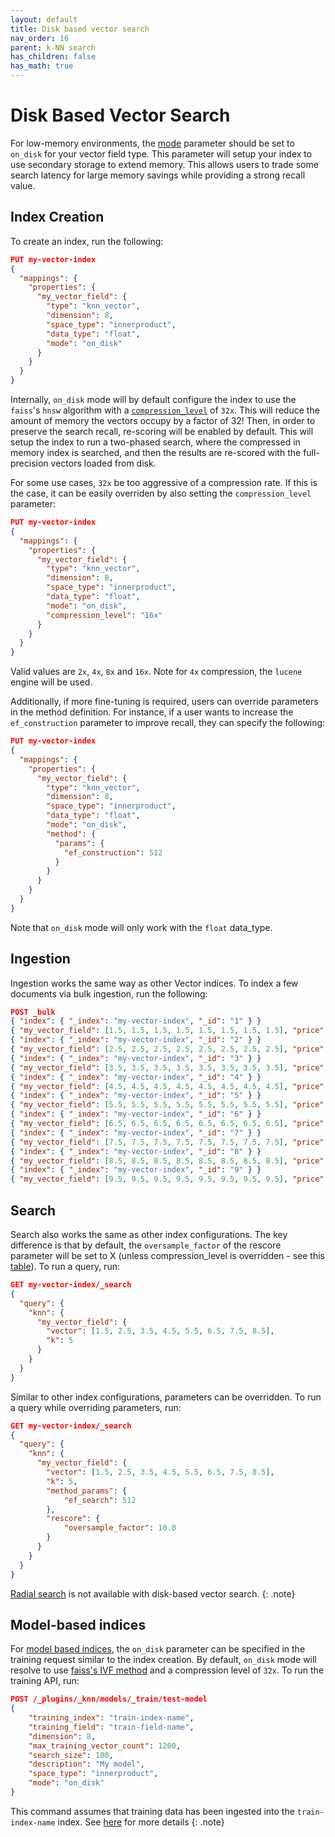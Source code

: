 ```yaml
---
layout: default
title: Disk based vector search
nav_order: 16
parent: k-NN search
has_children: false
has_math: true
---
```


# Disk Based Vector Search

For low-memory environments, the [mode]({{site.url}}{{site.baseurl}}/field-types/supported-field-types/knn-vector/#vector-workload-modes) parameter should be set to `on_disk` for your vector field type. This parameter will setup your index to use secondary storage to extend memory. This allows users to trade some search latency for large memory savings while providing a strong recall value.

## Index Creation

To create an index, run the following:

```json
PUT my-vector-index
{
  "mappings": {
    "properties": {
      "my_vector_field": {
        "type": "knn_vector",
        "dimension": 8,
        "space_type": "innerproduct",
        "data_type": "float",
        "mode": "on_disk"
      }
    }
  }
}
```

Internally, `on_disk` mode will by default configure the index to use the `faiss`'s `hnsw` algorithm with a [`compression_level`]({{site.url}}{{site.baseurl}}/field-types/supported-field-types/knn-vector/#compression-levels) of `32x`. This will reduce the amount of memory the vectors occupy by a factor of 32! Then, in order to preserve the search recall, re-scoring will be enabled by default. This will setup the index to run a two-phased search, where the compressed in memory index is searched, and then the results are re-scored with the full-precision vectors loaded from disk.

For some use cases, `32x` be too aggressive of a compression rate. If this is the case, it can be easily overriden by also setting the `compression_level` parameter:

```json
PUT my-vector-index
{
  "mappings": {
    "properties": {
      "my_vector_field": {
        "type": "knn_vector",
        "dimension": 8,
        "space_type": "innerproduct",
        "data_type": "float",
        "mode": "on_disk",
        "compression_level": "16x"
      }
    }
  }
}
```

Valid values are `2x`, `4x`, `8x` and `16x`. Note for `4x` compression, the `lucene` engine will be used.

Additionally, if more fine-tuning is required, users can override parameters in the method definition. For instance, if a user wants to increase the `ef_construction` parameter to improve recall, they can specify the following:

```json
PUT my-vector-index
{
  "mappings": {
    "properties": {
      "my_vector_field": {
        "type": "knn_vector",
        "dimension": 8,
        "space_type": "innerproduct",
        "data_type": "float",
        "mode": "on_disk",
        "method": {
          "params": {
            "ef_construction": 512
          }
        }
      }
    }
  }
}
```

Note that `on_disk` mode will only work with the `float` data_type.

## Ingestion

Ingestion works the same way as other Vector indices. To index a few documents via bulk ingestion, run the following:
```json
POST _bulk
{ "index": { "_index": "my-vector-index", "_id": "1" } }
{ "my_vector_field": [1.5, 1.5, 1.5, 1.5, 1.5, 1.5, 1.5, 1.5], "price": 12.2 }
{ "index": { "_index": "my-vector-index", "_id": "2" } }
{ "my_vector_field": [2.5, 2.5, 2.5, 2.5, 2.5, 2.5, 2.5, 2.5], "price": 7.1 }
{ "index": { "_index": "my-vector-index", "_id": "3" } }
{ "my_vector_field": [3.5, 3.5, 3.5, 3.5, 3.5, 3.5, 3.5, 3.5], "price": 12.9 }
{ "index": { "_index": "my-vector-index", "_id": "4" } }
{ "my_vector_field": [4.5, 4.5, 4.5, 4.5, 4.5, 4.5, 4.5, 4.5], "price": 1.2 }
{ "index": { "_index": "my-vector-index", "_id": "5" } }
{ "my_vector_field": [5.5, 5.5, 5.5, 5.5, 5.5, 5.5, 5.5, 5.5], "price": 3.7 }
{ "index": { "_index": "my-vector-index", "_id": "6" } }
{ "my_vector_field": [6.5, 6.5, 6.5, 6.5, 6.5, 6.5, 6.5, 6.5], "price": 10.3 }
{ "index": { "_index": "my-vector-index", "_id": "7" } }
{ "my_vector_field": [7.5, 7.5, 7.5, 7.5, 7.5, 7.5, 7.5, 7.5], "price": 5.5 }
{ "index": { "_index": "my-vector-index", "_id": "8" } }
{ "my_vector_field": [8.5, 8.5, 8.5, 8.5, 8.5, 8.5, 8.5, 8.5], "price": 4.4 }
{ "index": { "_index": "my-vector-index", "_id": "9" } }
{ "my_vector_field": [9.5, 9.5, 9.5, 9.5, 9.5, 9.5, 9.5, 9.5], "price": 8.9 }
```

## Search

Search also works the same as other index configurations. The key difference is that by default, the `oversample_factor` of the rescore parameter will be set to X (unless compression_level is overridden - see this [table]({{site.url}}{{site.baseurl}}/search-plugins/knn/approximate-knn/#rescoring-quantized-results-using-full-precision)). To run a query, run:
```json
GET my-vector-index/_search
{
  "query": {
    "knn": {
      "my_vector_field": {
        "vector": [1.5, 2.5, 3.5, 4.5, 5.5, 6.5, 7.5, 8.5],
        "k": 5
      }
    }
  }
}
```

Similar to other index configurations, parameters can be overridden. To run a query while overriding parameters, run:
```json
GET my-vector-index/_search
{
  "query": {
    "knn": {
      "my_vector_field": {
        "vector": [1.5, 2.5, 3.5, 4.5, 5.5, 6.5, 7.5, 8.5],
        "k": 5,
        "method_params": {
            "ef_search": 512
        },
        "rescore": {
            "oversample_factor": 10.0
        }
      }
    }
  }
}
```

[Radial search]({{site.url}}{{site.baseurl}}/search-plugins/knn/radial-search-knn/) is not available with disk-based vector search.
{: .note}

## Model-based indices

For [model based indices]({{site.url}}{{site.baseurl}}/search-plugins/knn/approximate-knn/#building-a-k-nn-index-from-a-model), the `on_disk` parameter can be specified in the training request similar to the index creation. By default, `on_disk` mode will resolve to use [faiss's IVF method]({{site.url}}{{site.baseurl}}/search-plugins/knn/knn-index/#supported-faiss-methods) and a compression level of `32x`. To run the training API, run:
```json
POST /_plugins/_knn/models/_train/test-model
{
    "training_index": "train-index-name",
    "training_field": "train-field-name",
    "dimension": 8,
    "max_training_vector_count": 1200,
    "search_size": 100,
    "description": "My model",
    "space_type": "innerproduct",
    "mode": "on_disk"
}
```

This command assumes that training data has been ingested into the `train-index-name` index. See [here]({{site.url}}{{site.baseurl}}/search-plugins/knn/approximate-knn/#building-a-k-nn-index-from-a-model) for more details
{: .note}
